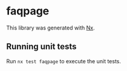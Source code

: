 # faqpage

This library was generated with [Nx](https://nx.dev).

## Running unit tests

Run `nx test faqpage` to execute the unit tests.

